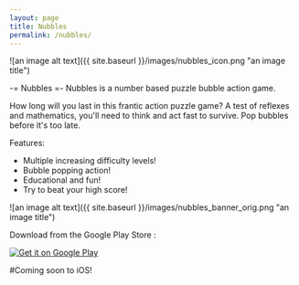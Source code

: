 ```yaml
---
layout: page
title: Nubbles
permalink: /nubbles/
---
```


![an image alt text]({{ site.baseurl }}/images/nubbles_icon.png "an image title")

-= Nubbles =-
Nubbles is a number based puzzle bubble action game.

How long will you last in this frantic action puzzle game?
A test of reflexes and mathematics, you'll need to think and act fast to
survive. Pop bubbles before it's too late.


Features:

- Multiple increasing difficulty levels!
- Bubble popping action!
- Educational and fun!
- Try to beat your high score!


![an image alt text]({{ site.baseurl }}/images/nubbles_banner_orig.png "an image title")


Download from the Google Play Store :


<a href="https://play.google.com/store/apps/details?id=org.sturgeon.nubbles.android">
  <img alt="Get it on Google Play"
       src="https://developer.android.com/images/brand/en_generic_rgb_wo_60.png" />
</a>


#Coming soon to iOS!

